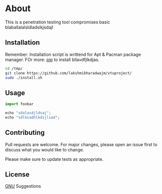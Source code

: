 # About

This is a penetration testing tool compromises basic blaballalalsldladslkjsdajl

## Installation

Remember: Installation script is writtend for Apt & Pacman package manager. FOr more:
[pip](https://pip.pypa.io/en/stable/) to install bllavdfjlkdjas.

```bash
cd /tmp/
git clone https://github.com/lakshmibharadwajm/vtuproject/
sudo ./install.sh
```

## Usage

```python
import foobar

echo "sdalasdjldsaj";
echo "sdlksadhlkdsjlsad";
```

## Contributing
Pull requests are welcome. For major changes, please open an issue first to discuss what you would like to change.

Please make sure to update tests as appropriate.

## License
[GNU](https://www.gnu.org/licenses/gpl-3.0.en.html)
Suggestions
